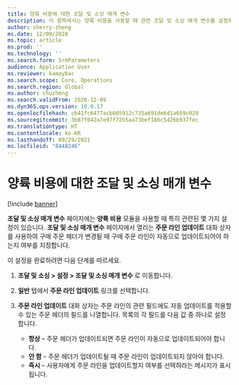 ```yaml
---
title: 양륙 비용에 대한 조달 및 소싱 매개 변수
description: 이 항목에서는 양륙 비용을 사용할 때 관련 조달 및 소싱 매개 변수를 설정하는 방법에 대해 설명합니다.
author: sherry-zheng
ms.date: 12/09/2020
ms.topic: article
ms.prod: ''
ms.technology: ''
ms.search.form: SrmParameters
audience: Application User
ms.reviewer: kamaybac
ms.search.scope: Core, Operations
ms.search.region: Global
ms.author: chuzheng
ms.search.validFrom: 2020-12-09
ms.dyn365.ops.version: 10.0.17
ms.openlocfilehash: cb41fc6477acb005912c735a691de6d1a659c020
ms.sourcegitcommit: 3b87f042a7e97f72b5aa73bef186c5426b937fec
ms.translationtype: HT
ms.contentlocale: ko-KR
ms.lasthandoff: 09/29/2021
ms.locfileid: "8448246"
---
```

# <a name="procurement-and-sourcing-parameters-for-landed-cost"></a>양륙 비용에 대한 조달 및 소싱 매개 변수

[!include [banner](../../includes/banner.md)]

**조달 및 소싱 매개 변수** 페이지에는 **양륙 비용** 모듈을 사용할 때 특히 관련된 몇 가지 설정이 있습니다. **조달 및 소싱 매개 변수** 페이지에서 열리는 **주문 라인 업데이트** 대화 상자를 사용하여 구매 주문 헤더가 변경될 때 구매 주문 라인이 자동으로 업데이트되어야 하는지 여부를 지정합니다.

이 설정을 완료하려면 다음 단계를 따르세요.

1. **조달 및 소싱 \> 설정 \> 조달 및 소싱 매개 변수** 로 이동합니다.
1. **일반** 탭에서 **주문 라인 업데이트** 링크를 선택합니다.
1. **주문 라인 업데이트** 대화 상자는 주문 라인의 관련 필드에도 자동 업데이트를 적용할 수 있는 주문 헤더의 필드를 나열합니다. 목록의 각 필드를 다음 값 중 하나로 설정합니다.

    - **항상** – 주문 헤더가 업데이트되면 주문 라인이 자동으로 업데이트되어야 합니다.
    - **안 함** – 주문 헤더가 업데이트될 때 주문 라인이 업데이트되지 않아야 합니다.
    - **즉시** – 사용자에게 주문 라인을 업데이트할지 여부를 선택하라는 메시지가 표시됩니다.

